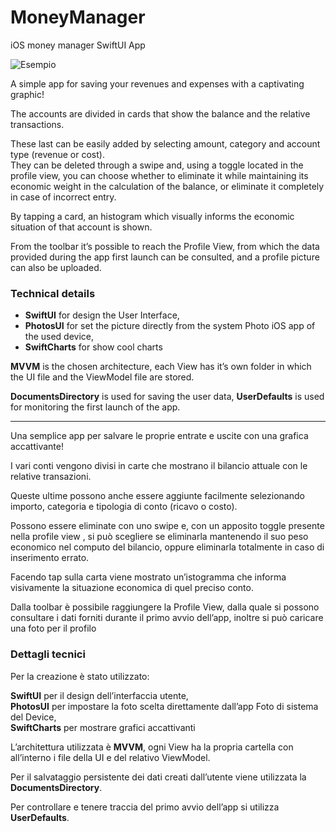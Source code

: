 # MoneyManager
iOS money manager SwiftUI App

![Esempio](MoneyManager/Example.gif)

A simple app for saving your revenues and expenses with a captivating graphic!

The accounts are divided in cards that show the balance and the relative transactions.

These last can be easily added by selecting amount, category and account type (revenue or cost).<br> 
They can be deleted through a swipe and, using a toggle located in the profile view, you can choose whether to eliminate it while maintaining its economic weight in the calculation of the balance, or eliminate it completely in case of incorrect entry.

By tapping a card, an histogram which visually informs the economic situation of that account is shown.

From the toolbar it’s possible to reach the Profile View, from which the data provided during the app first launch can be consulted, and a profile picture can also be uploaded.

### Technical details

- **SwiftUI** for design the User Interface,<br>
- **PhotosUI** for set the picture directly from the system Photo iOS app of the used device,<br>
- **SwiftCharts** for show cool charts

**MVVM** is the chosen architecture, each View has it’s own folder in which the UI file and the ViewModel file are stored.

**DocumentsDirectory** is used for saving the user data, **UserDefaults** is used for monitoring the first launch of the app.

---

Una semplice app per salvare le proprie entrate e uscite con una grafica accattivante!

I vari conti vengono divisi in carte che mostrano il bilancio attuale con le relative transazioni.

Queste ultime possono anche essere aggiunte facilmente selezionando importo, categoria e tipologia di conto (ricavo o costo). 

Possono essere eliminate con uno swipe e, con un apposito toggle presente nella profile view , si può scegliere se eliminarla mantenendo il suo peso economico nel computo del bilancio, oppure eliminarla totalmente in caso di inserimento errato.

Facendo tap sulla carta viene mostrato un’istogramma che informa visivamente la situazione economica di quel preciso conto.

Dalla toolbar è possibile raggiungere la Profile View, dalla quale si possono consultare i dati forniti durante il primo avvio dell’app, inoltre si può caricare una foto per il profilo

### Dettagli tecnici

Per la creazione è stato utilizzato:

**SwiftUI** per il design dell’interfaccia utente,<br>
**PhotosUI** per impostare la foto scelta direttamente dall’app Foto di sistema del Device,<br>
**SwiftCharts** per mostrare grafici accattivanti

L’architettura utilizzata è **MVVM**, ogni View ha la propria cartella con all’interno i file della UI e del relativo ViewModel. 

Per il salvataggio persistente dei dati creati dall’utente viene utilizzata la **DocumentsDirectory**. 

Per controllare e tenere traccia del primo avvio dell’app si utilizza **UserDefaults**.
